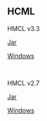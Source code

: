 ## HCML

HMCL v3.3

[Jar](https://miangou.lanzoux.com/b0ee9ne5a "Jar")

[Windows](https://miangou.lanzoux.com/b0ee9ne9e "Windows")

<br>

HMCL v2.7

[Jar](https://miangou.lanzoux.com/b0ee9nemh "Jar")

[Windows](https://miangou.lanzoux.com/b0ee9neoj "Windows")
